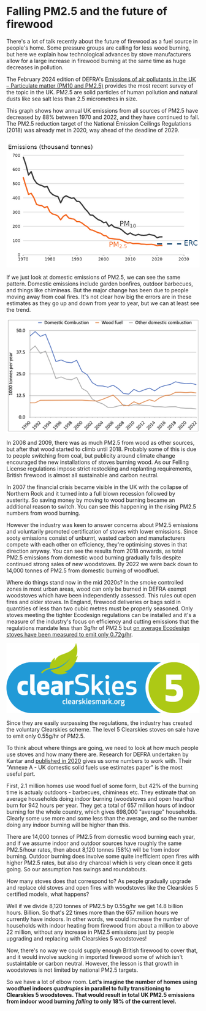 # Falling PM2.5 and the future of firewood

There's a lot of talk recently about the future of firewood as a fuel source
in people's home. Some pressure groups are calling for less wood burning,
but here we explain how technological advances by stove manufacturers allow
for a large increase in firewood burning at the same time as huge decreases
in pollution.

The February 2024 edition of DEFRA's 
[Emissions of air pollutants in the UK – Particulate matter (PM10 and PM2.5)](https://www.gov.uk/government/statistics/emissions-of-air-pollutants/emissions-of-air-pollutants-in-the-uk-particulate-matter-pm10-and-pm25)
provides the most recent survey of the topic in the UK. PM2.5 are solid 
particles of human pollution and natural dusts like sea salt less than 
2.5 micrometres in size.

This graph shows how annual UK emissions from all sources 
of PM2.5 have decreased by 88%
between 1970 and 2022, and they have continued to fall. The PM2.5 reduction
target of the National Emission Ceilings Regulations (2018) was already met
in 2020, way ahead of the deadline of 2029. 

![Emissions 1970 to 2022](particulate_matter_annual_emissions.jpg)

If we just look at domestic emissions of PM2.5, we can see the same pattern.
Domestic emissions include garden bonfires, outdoor barbecues, and things
like chimineas. But the major change has been due to people moving away from
coal fires. It's not clear how big the errors are in these estimates as they
go up and down from year to year, but we can at least see the trend. 

![Domestic combustion, 1990 to 2022](domestic-pm25-1990-2022.png)

In 2008 and 2009, there was as much PM2.5 from wood as other sources, but
after that wood started to climb until 2018. Probably some of this is due to
people switching from coal, but publicity around climate change encouraged
the new installations of stoves burning wood. As our Felling License 
regulations impose strict restocking and replanting requirements, British 
firewood is almost all sustainable and carbon neutral.

In 2007 the financial crisis
became visible in the UK with the collapse of Northern Rock and it turned
into a full blown recession followed by austerity. So saving money by moving
to wood burning became an additional reason to switch. You can see this
happening in the rising PM2.5 numbers from wood burning. 

However the industry was keen to answer concerns about PM2.5 emissions and
voluntarily promoted certification of stoves with lower emissions. Since
sooty emissions consist of unburnt, wasted carbon and manufacturers compete
with each other on efficiency, they're optimising stoves in that direction
anyway. You can see the results from 2018 onwards, as total PM2.5 emissions
from domestic wood burning gradually falls despite continued strong sales 
of new woodstoves. By 2022 we were back down to 14,000 tonnes of PM2.5 from
domestic burning of woodfuel.

Where do things stand now in the mid 2020s? In the smoke controlled zones in
most urban areas, wood can only be burned in DEFRA exempt woodstoves which
have been independently assessed. This rules out open fires and older
stoves. In England, firewood deliveries or bags sold in
quantities of less than two cubic metres must be properly seasoned. 
Only stoves meeting the tighter Ecodesign regulations can be
installed and it's a measure of the industry's focus on efficiency and
cutting emissions that the regulations mandate less than 3g/hr of PM2.5 but 
[on average Ecodesign stoves have been measured to emit only 0.72g/hr](https://stoveindustryassociation.org/sia-responds-to-wood-burning-stove-and-hgv-emission-comparison/).

![Clearskies 5](clearskies-5.png)

Since they are easily surpassing the regulations, the industry has created
the voluntary Clearskies scheme. The level 5 Clearskies stoves on sale have
to emit only 0.55g/hr of PM2.5. 

To think about where things are going, we need to look at how much people
use stoves and how many there are. Research for DEFRA undertaken by Kantar and 
[published in 2020](https://sciencesearch.defra.gov.uk/ProjectDetails?ProjectID=20159&FromSearch=Y&Publisher=1&SearchText=AQ1017&SortString=ProjectCode&SortOrder=Asc&Paging=10) 
gives us some numbers to work with. Their 
"Annexe A - UK domestic solid fuels use estimates paper" is the most useful
part. 

First, 2.1 million
homes use wood fuel of some form, but 42% of the burning time is actualy 
outdoors - barbecues, chimineas etc. 
They estimate that on average households doing indoor burning (woodstoves and
open hearths) burn for 942 hours per year. They get a total of 657 million
hours of indoor burning for the whole country, which gives 698,000
"average" households. Clearly some use more and some less than the average,
and so the number doing any indoor burning will be higher than this.

There are 14,000 tonnes of PM2.5 from domestic wood burning each year, and 
if we assume indoor and outdoor sources have roughly the same PM2.5/hour
rates, then about 8,120 tonnes (58%) will be from indoor burning. Outdoor
burning does involve some quite inefficient open fires with higher PM2.5
rates, but also dry charcoal which is very clean once it gets going. So our
assumption has swings and roundabouts.

How many stoves does that correspond to?
As people gradually upgrade and replace old stoves and open fires with
woodstoves like the Clearskies 5 certified models, what happens?

Well if we divide 8,120 tonnes of PM2.5 by 0.55g/hr we get 14.8 billion
hours. Billion. So that's 22 times more than the 657 million hours we 
currently have indoors. In other
words, we could increase the number of households with indoor heating from 
firewood from about a million to above 22 million, without any increase in 
PM2.5 emissions just by people upgrading and replacing with Clearskies 5 
woodstoves!

Now, there's no way we could supply enough British firewood to cover that,
and it would involve sucking in imported firewood some of which isn't
sustaintable or carbon neutral. However, the lesson is that growth in
woodstoves is not limited by national PM2.5 targets. 

So we have a lot of elbow room. 
**Let's imagine the number of homes using woodfuel
indoors *quadruples* in parallel to fully transitioning to Clearskies 5 
woodstoves. That would result in total UK PM2.5 emissions from indoor wood 
burning *falling* to only 18% of the current level.**
